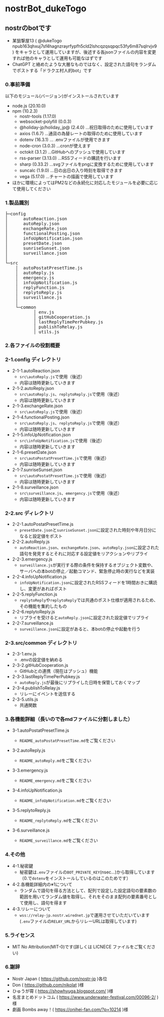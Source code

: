 # nostrBot_dukeTogo
## nostrのbotです
- 某狙撃屋13
 ( @dukeTogo npub163qhxuj7sf4hagnzrayrfypfh5cld2lshcqzqsqpqc53fy6m87sqlrvjv9 )
 をキャラとして運用していますが、後述する各jsonファイルの内容を変更すれば他のキャラとして運用も可能なはずです
- ChatGPT と絡めたような大層なものではなく、設定された語句をランダムでポストする「ドラクエ村人的bot」です

### 0.事前準備
 以下のモジュール(バージョン)がインストールされています
  - node.js (20.10.0)
  - npm (10.2.3)
    - nostr-tools (1.17.0)
    - websocket-polyfill (0.0.3)
    - @holiday-jp/holiday_jp@ (2.4.0) ...祝日取得のために使用しています
    - axios (1.6.7) ...通貨の為替レートの取得のために使用しています
    - dotenv (16.3.1) ... .envファイルが使用できます
    - node-cron (3.0.3) ...cronが使えます
    - octokit (3.1.2) ...GitHubへのプッシュで使用しています
    - rss-parser (3.13.0) ...RSSフィードの購読を行います
    - sharp (0.33.2) ...svgファイルをpngに変換するために使用しています
    - suncalc (1.9.0) ...日の出日の入り時刻を取得できます
    - vega (5.17.0) ...チャートの描画で使用しています
  - ほかに環境によってはPM2などの永続化に対応したモジュールを必要に応じて使用してください


### 1.製品識別
<pre>
├─config
│      autoReaction.json
│      autoReply.json
│      exchangeRate.json
│      functionalPosting.json
│      infoUpNotification.json
│      presetDate.json
│      sunriseSunset.json
│      surveillance.json
│
└─src
    │  autoPostatPresetTime.js
    │  autoReply.js
    │  emergency.js
    │  infoUpNotification.js
    │  replyFunction.js
    │  replytoReply.js
    │  surveillance.js
    │
    └─common
           │ env.js 
           │ gitHubCooperation.js 
           │ lastReplyTimePerPubkey.js
           │ publishToRelay.js
           │ utils.js
</pre>

### 2.各ファイルの役割概要

### 2-1.config ディレクトリ
- 2-1-1.autoReaction.json
  - `src\autoReply.js`で使用（後述）
  - 内容は随時更新していきます
- 2-1-2.autoReply.json
  - `src\autoReply.js`、`replytoReply.js`で使用（後述）
  - 内容は随時更新していきます
- 2-1-3.exchangeRate.json  
  - `src\autoReply.js`で使用（後述）
- 2-1-4.functionalPosting.json
  - `src\autoReply.js`、`replytoReply.js`で使用（後述）
  - 内容は随時更新していきます 
- 2-1-5.infoUpNotification.json
  - `src\infoUpNotification.js`で使用（後述）
  - 内容は随時更新していきます
- 2-1-6.presetDate.json
  - `src\autoPostatPresetTime.js`で使用（後述）
  - 内容は随時更新していきます
- 2-1-7.sunriseSunset.json
  - `src\autoPostatPresetTime.js`で使用（後述）
  - 内容は随時更新していきます
- 2-1-8.surveillance.json
  - `src\surveillance.js`、`emergency.js`で使用（後述）
  - 内容は随時更新していきます

### 2-2.src ディレクトリ
- 2-2-1.autoPostatPresetTime.js
  - `presetDate.json`と`sunriseSunset.json`に設定された時刻や年月日分になると設定値をポスト
- 2-2-2.autoReply.js
  - `autoReaction.json`、`exchangeRate.json`、`autoReply.json`に設定された語句を発見するとそれに対応する設定値をリアクションやリプライ
- 2-2-3.emergency.js
  - `surveillance.js`が実行する際の条件を保持するオブジェクト変数や、 サーバへの本botの停止／起動コマンド、緊急停止時の実行などを実装
- 2-2-4.infoUpNotification.js
  - `infoUpNotification.json`に設定されたRSSフィードを1時間おきに購読し、変更があればポスト
- 2-2-5.replyFunction.js
  - `replytoReply`や`replytoReply`では共通のポスト仕様が適用されるため、その機能を集約したもの 
- 2-2-6.replytoReply.js
  - リプライを受けると`autoReply.json`に設定された設定値でリプライ
- 2-2-7.surveillance.js
  - `surveillance.json`に設定があると、本botの停止や起動を行う

### 2-3.src/common ディレクトリ
- 2-3-1.env.js
  - .envの設定値を納める
- 2-3-2.gitHubCooperation.js
  - GitHubとの連携（現在はプッシュ）機能
- 2-3-3.lastReplyTimePerPubkey.js
  - `autoReply.js`が最後にリプライした日時を保管しておくマップ  
- 2-3-4.publishToRelay.js
  - リレーにイベントを送信する
- 2-3-5.utils.js
  - 共通関数


### 3.各機能詳細（長いので各mdファイルに分割しました）

- 3-1.autoPostatPresetTime.js
  - `README_autoPostatPresetTime.md`をご覧ください

- 3-2.autoReply.js
  - `README_autoReply.md`をご覧ください
 
- 3-3.emergency.js
  - `README_emergency.md`をご覧ください 

- 3-4.infoUpNotification.js
  - `README_infoUpNotification.md`をご覧ください

- 3-5.replytoReply.js
  - `README_replytoReply.md`をご覧ください

- 3-6.surveillance.js
  - `README_surveillance.md`をご覧ください 

### 4.その他
- 4-1.秘密鍵
  - 秘密鍵は`.env`ファイルの`BOT_PRIVATE_KEY`(nsec...)から取得しています（0.で`dotenv`をインストールしているのはこのためです）
- 4-2.各機能詳細内の※1について
  - ランダムで語句を得る方法として、配列で設定した設定語句の要素数の範囲を用いてランダム値を取得し、それをそのまま配列の要素番号として使用し、語句を得ます
- 4-3.リレーについて
  - `wss://relay-jp.nostr.wirednet.jp`で運用させていただいています
    (`.env`ファイルの`RELAY_URL`からリレーURLは取得しています)

### 5.ライセンス
- MIT No Attribution(MIT-0)です(詳しくは LICNECE ファイルをご覧ください)

### 6.謝辞
- Nostr Japan ( https://github.com/nostr-jp )各位
- Don ( https://github.com/nikolat )様
- ひゅうが霄 ( https://showhyuga.blogspot.com/ )様
- 名言まとめドットコム ( https://www.underwater-festival.com/00096-2/ )様
- 劇画 Bombs away！( https://onihei-fan.com/?p=10214 )様
